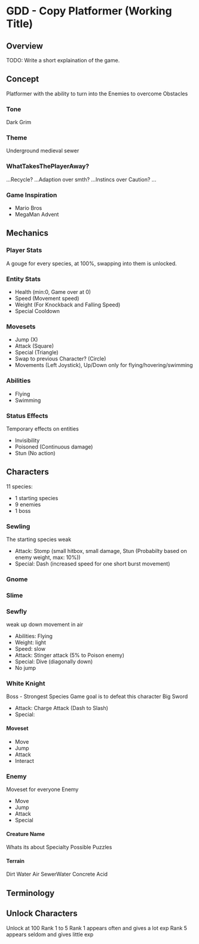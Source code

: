 # GDD - Copy Platformer (Working Title)

## Overview
TODO: Write a short explaination of the game.

## Concept
Platformer with the ability to turn into the Enemies to overcome Obstacles

### Tone
Dark Grim

### Theme
Underground medieval sewer

### WhatTakesThePlayerAway?
...Recycle? ...Adaption over smth? ...Instincs over Caution? ...

### Game Inspiration
- Mario Bros
- MegaMan Advent

## Mechanics

### Player Stats
A gouge for every species, at 100%, swapping into them is unlocked.

### Entity Stats
- Health (min:0, Game over at 0)
- Speed (Movement speed)
- Weight (For Knockback and Falling Speed)
- Special Cooldown

### Movesets
- Jump (X)
- Attack (Square)
- Special (Triangle)
- Swap to previous Character? (Circle)
- Movements (Left Joystick), Up/Down only for flying/hovering/swimming

### Abilities
- Flying
- Swimming

### Status Effects
Temporary effects on entities
- Invisibility
- Poisoned (Continuous damage)
- Stun (No action)

## Characters
11 species:
- 1 starting species
- 9 enemies
- 1 boss

### Sewling
The starting species
weak
- Attack: Stomp (small hitbox, small damage, Stun (Probabilty based on enemy weight, max: 10%))
- Special: Dash (increased speed for one short burst movement)

### Gnome
### Slime
### Sewfly
weak
up down movement in air
- Abilities: Flying
- Weight: light
- Speed: slow
- Attack: Stinger attack (5% to Poison enemy)
- Special: Dive (diagonally down)
- No jump

### White Knight
Boss - Strongest Species
Game goal is to defeat this character
Big Sword
- Attack: Charge Attack (Dash to Slash)
- Special: 


#### Moveset
- Move
- Jump
- Attack
- Interact
### Enemy
Moveset for everyone Enemy
- Move
- Jump
- Attack
- Special
#### Creature Name
Whats its about
Specialty
Possible Puzzles

#### Terrain
Dirt
Water
Air
SewerWater
Concrete
Acid

## Terminology


## Unlock Characters
Unlock at 100
Rank 1 to 5
Rank 1 appears often and gives a lot exp
Rank 5 appears seldom and gives little exp
